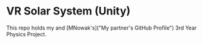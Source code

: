 # VR Solar System (Unity)
 This repo holds my and [MNowak's]("My partner's GitHub Profile") 3rd Year Physics Project.
